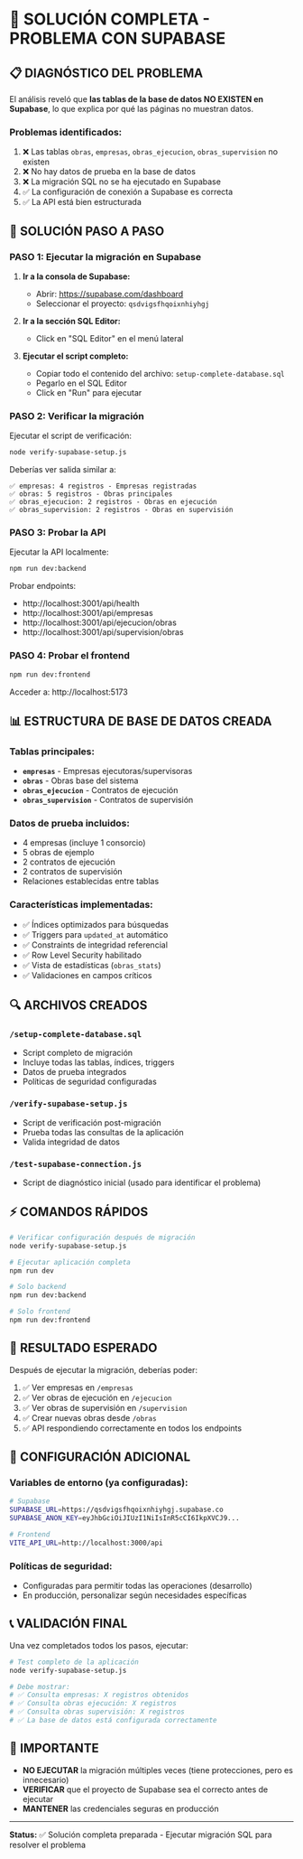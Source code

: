 # 🔧 SOLUCIÓN COMPLETA - PROBLEMA CON SUPABASE

## 📋 DIAGNÓSTICO DEL PROBLEMA

El análisis reveló que **las tablas de la base de datos NO EXISTEN en Supabase**, lo que explica por qué las páginas no muestran datos.

### Problemas identificados:
1. ❌ Las tablas `obras`, `empresas`, `obras_ejecucion`, `obras_supervision` no existen
2. ❌ No hay datos de prueba en la base de datos
3. ❌ La migración SQL no se ha ejecutado en Supabase
4. ✅ La configuración de conexión a Supabase es correcta
5. ✅ La API está bien estructurada

## 🚀 SOLUCIÓN PASO A PASO

### PASO 1: Ejecutar la migración en Supabase

1. **Ir a la consola de Supabase:**
   - Abrir: https://supabase.com/dashboard
   - Seleccionar el proyecto: `qsdvigsfhqoixnhiyhgj`

2. **Ir a la sección SQL Editor:**
   - Click en "SQL Editor" en el menú lateral

3. **Ejecutar el script completo:**
   - Copiar todo el contenido del archivo: `setup-complete-database.sql`
   - Pegarlo en el SQL Editor
   - Click en "Run" para ejecutar

### PASO 2: Verificar la migración

Ejecutar el script de verificación:
```bash
node verify-supabase-setup.js
```

Deberías ver salida similar a:
```
✅ empresas: 4 registros - Empresas registradas
✅ obras: 5 registros - Obras principales  
✅ obras_ejecucion: 2 registros - Obras en ejecución
✅ obras_supervision: 2 registros - Obras en supervisión
```

### PASO 3: Probar la API

Ejecutar la API localmente:
```bash
npm run dev:backend
```

Probar endpoints:
- http://localhost:3001/api/health
- http://localhost:3001/api/empresas
- http://localhost:3001/api/ejecucion/obras
- http://localhost:3001/api/supervision/obras

### PASO 4: Probar el frontend

```bash
npm run dev:frontend
```

Acceder a: http://localhost:5173

## 📊 ESTRUCTURA DE BASE DE DATOS CREADA

### Tablas principales:
- **`empresas`** - Empresas ejecutoras/supervisoras
- **`obras`** - Obras base del sistema
- **`obras_ejecucion`** - Contratos de ejecución
- **`obras_supervision`** - Contratos de supervisión

### Datos de prueba incluidos:
- 4 empresas (incluye 1 consorcio)
- 5 obras de ejemplo
- 2 contratos de ejecución
- 2 contratos de supervisión
- Relaciones establecidas entre tablas

### Características implementadas:
- ✅ Índices optimizados para búsquedas
- ✅ Triggers para `updated_at` automático  
- ✅ Constraints de integridad referencial
- ✅ Row Level Security habilitado
- ✅ Vista de estadísticas (`obras_stats`)
- ✅ Validaciones en campos críticos

## 🔍 ARCHIVOS CREADOS

### `/setup-complete-database.sql`
- Script completo de migración
- Incluye todas las tablas, índices, triggers
- Datos de prueba integrados
- Políticas de seguridad configuradas

### `/verify-supabase-setup.js`  
- Script de verificación post-migración
- Prueba todas las consultas de la aplicación
- Valida integridad de datos

### `/test-supabase-connection.js`
- Script de diagnóstico inicial (usado para identificar el problema)

## ⚡ COMANDOS RÁPIDOS

```bash
# Verificar configuración después de migración
node verify-supabase-setup.js

# Ejecutar aplicación completa
npm run dev

# Solo backend
npm run dev:backend

# Solo frontend  
npm run dev:frontend
```

## 🎯 RESULTADO ESPERADO

Después de ejecutar la migración, deberías poder:

1. ✅ Ver empresas en `/empresas`
2. ✅ Ver obras de ejecución en `/ejecucion`  
3. ✅ Ver obras de supervisión en `/supervision`
4. ✅ Crear nuevas obras desde `/obras`
5. ✅ API respondiendo correctamente en todos los endpoints

## 🔧 CONFIGURACIÓN ADICIONAL

### Variables de entorno (ya configuradas):
```bash
# Supabase
SUPABASE_URL=https://qsdvigsfhqoixnhiyhgj.supabase.co
SUPABASE_ANON_KEY=eyJhbGciOiJIUzI1NiIsInR5cCI6IkpXVCJ9...

# Frontend
VITE_API_URL=http://localhost:3000/api
```

### Políticas de seguridad:
- Configuradas para permitir todas las operaciones (desarrollo)
- En producción, personalizar según necesidades específicas

## 📞 VALIDACIÓN FINAL

Una vez completados todos los pasos, ejecutar:

```bash
# Test completo de la aplicación
node verify-supabase-setup.js

# Debe mostrar:
# ✅ Consulta empresas: X registros obtenidos
# ✅ Consulta obras ejecución: X registros  
# ✅ Consulta obras supervisión: X registros
# ✅ La base de datos está configurada correctamente
```

## 🚨 IMPORTANTE

- **NO EJECUTAR** la migración múltiples veces (tiene protecciones, pero es innecesario)
- **VERIFICAR** que el proyecto de Supabase sea el correcto antes de ejecutar
- **MANTENER** las credenciales seguras en producción

---

**Status:** ✅ Solución completa preparada - Ejecutar migración SQL para resolver el problema
